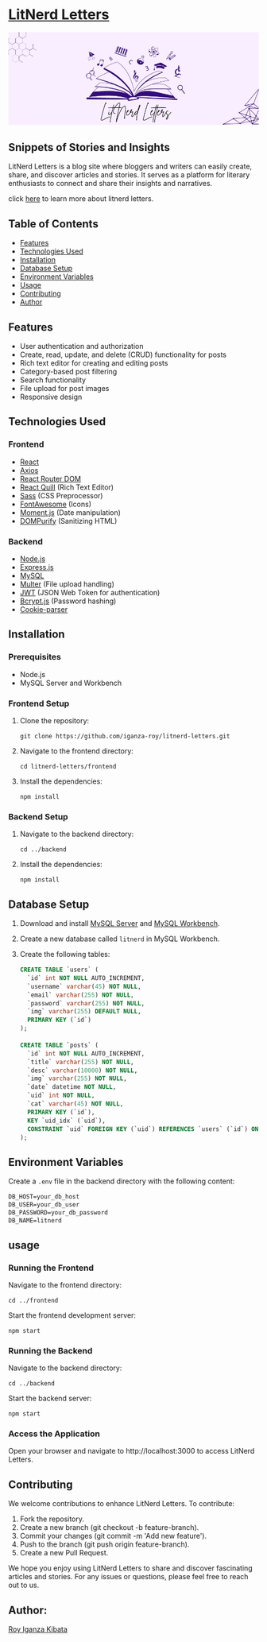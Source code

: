 # [LitNerd Letters](https://iganza-roy.github.io/Litnerd_letters-about/)

![cover](https://github.com/Iganza-roy/LitNerd_Letters/blob/main/frontend/public/cover_img.jpg)

## Snippets of Stories and Insights

LitNerd Letters is a blog site where bloggers and writers can easily create, share, and discover articles and stories. It serves as a platform for literary enthusiasts to connect and share their insights and narratives.

click [here](https://iganza-roy.github.io/Litnerd_letters-about/) to learn more about litnerd letters.

## Table of Contents

- [Features](#features)
- [Technologies Used](#technologies-used)
- [Installation](#installation)
- [Database Setup](#database-setup)
- [Environment Variables](#environment-variables)
- [Usage](#usage)
- [Contributing](#contributing)
- [Author](#Author)

## Features

- User authentication and authorization
- Create, read, update, and delete (CRUD) functionality for posts
- Rich text editor for creating and editing posts
- Category-based post filtering
- Search functionality
- File upload for post images
- Responsive design

## Technologies Used

### Frontend

- [React](https://www.google.com/url?sa=t&source=web&cd=&cad=rja&uact=8&ved=2ahUKEwiN1e7p55yHAxWrRPEDHfIOCBoQFnoECAYQAQ&url=https%3A%2F%2Freact.dev%2F&usg=AOvVaw1tEjYYiD7LQlxO53dgjTHV&opi=89978449)
- [Axios](https://www.google.com/url?sa=t&rct=j&q=&esrc=s&source=web&cd=&cad=rja&uact=8&ved=2ahUKEwiR7YCI6JyHAxW6RPEDHUWZBw4QFnoECBQQAQ&url=https%3A%2F%2Fwww.npmjs.com%2Fpackage%2Faxios&usg=AOvVaw1qBY3XtHMePQgJzETxlPwf&opi=89978449)
- [React Router DOM](https://reactrouter.com/en/main)
- [React Quill](https://www.npmjs.com/package/react-quill) (Rich Text Editor)
- [Sass](https://www.google.com/url?sa=t&rct=j&q=&esrc=s&source=web&cd=&cad=rja&uact=8&ved=2ahUKEwigqtjL6JyHAxU_QvEDHcMZAocQFnoECAwQAQ&url=https%3A%2F%2Fsass-lang.com%2F&usg=AOvVaw0p_IRgLEbIPRGWtlW7Wph8&opi=89978449) (CSS Preprocessor)
- [FontAwesome](https://www.google.com/url?sa=t&rct=j&q=&esrc=s&source=web&cd=&cad=rja&uact=8&ved=2ahUKEwjI6tXS6JyHAxUIS_EDHQk9Dd4QFnoECBMQAQ&url=https%3A%2F%2Fcdnjs.com%2Flibraries%2Ffont-awesome&usg=AOvVaw1eImeVzSxU6O0cwRlj7cPq&opi=89978449) (Icons)
- [Moment.js](https://www.google.com/url?sa=t&rct=j&q=&esrc=s&source=web&cd=&cad=rja&uact=8&ved=2ahUKEwjrnJva6JyHAxWDSfEDHd3yCS8QFnoECB4QAQ&url=https%3A%2F%2Fwww.npmjs.com%2Fpackage%2Fmoment&usg=AOvVaw1y_GYQTJS_XrztceLnl8xO&opi=89978449) (Date manipulation)
- [DOMPurify](https://www.google.com/url?sa=t&rct=j&q=&esrc=s&source=web&cd=&cad=rja&uact=8&ved=2ahUKEwixqYTi6JyHAxWnSvEDHdN4CzMQFnoECAYQAQ&url=https%3A%2F%2Fwww.npmjs.com%2Fpackage%2Fdompurify&usg=AOvVaw3AtUzRgysEkHNPK2Jwp2vb&opi=89978449) (Sanitizing HTML)

### Backend

- [Node.js](https://www.google.com/url?sa=t&rct=j&q=&esrc=s&source=web&cd=&cad=rja&uact=8&ved=2ahUKEwiHqOX46JyHAxVeX_EDHZafAjkQFnoECAYQAQ&url=https%3A%2F%2Fnodejs.org%2Fen&usg=AOvVaw1dFXYHr5kNGMvANfSjX4lC&opi=89978449)
- [Express.js](https://expressjs.com/)
- [MySQL](https://www.google.com/url?sa=t&rct=j&q=&esrc=s&source=web&cd=&cad=rja&uact=8&ved=2ahUKEwiayNOC6ZyHAxVXQ_EDHW-gCv0QFnoECAYQAQ&url=https%3A%2F%2Fwww.mysql.com%2F&usg=AOvVaw20c6IrMAtNC1A9NZPsDpWW&opi=89978449)
- [Multer](https://www.google.com/url?sa=t&rct=j&q=&esrc=s&source=web&cd=&cad=rja&uact=8&ved=2ahUKEwipmpaH6ZyHAxVgSfEDHZ2IDSEQFnoECAYQAQ&url=https%3A%2F%2Fwww.npmjs.com%2Fpackage%2Fmulter&usg=AOvVaw1V0kwzYTbQYRL4I23cBqvn&opi=89978449) (File upload handling)
- [JWT](https://www.google.com/url?sa=t&rct=j&q=&esrc=s&source=web&cd=&cad=rja&uact=8&ved=2ahUKEwiBs5OM6ZyHAxXCQvEDHSZfBNoQFnoECEsQAQ&url=https%3A%2F%2Fwww.npmjs.com%2Fpackage%2Fjsonwebtoken&usg=AOvVaw0586jpaPZctseC_IrWlxQF&opi=89978449) (JSON Web Token for authentication)
- [Bcrypt.js](https://www.npmjs.com/package/bcryptjs) (Password hashing)
- [Cookie-parser](https://www.google.com/url?sa=t&rct=j&q=&esrc=s&source=web&cd=&cad=rja&uact=8&ved=2ahUKEwjT1ICX6ZyHAxXXSvEDHTX2Bq8QFnoECAYQAQ&url=https%3A%2F%2Fwww.npmjs.com%2Fpackage%2Fcookie-parser&usg=AOvVaw1cfYg8uKIjvVMt7Iyn-zba&opi=89978449)

## Installation

### Prerequisites

- Node.js
- MySQL Server and Workbench

### Frontend Setup

1. Clone the repository:

   ```ssh
   git clone https://github.com/iganza-roy/litnerd-letters.git
   ```

2. Navigate to the frontend directory:

   ```
   cd litnerd-letters/frontend
   ```

3. Install the dependencies:
   ```
   npm install
   ```

### Backend Setup

1. Navigate to the backend directory:

   ```
   cd ../backend
   ```

2. Install the dependencies:
   ```
   npm install
   ```

## Database Setup

1. Download and install [MySQL Server](https://dev.mysql.com/downloads/mysql/) and [MySQL Workbench](https://dev.mysql.com/downloads/workbench/).

2. Create a new database called `litnerd` in MySQL Workbench.

3. Create the following tables:

   ```sql
   CREATE TABLE `users` (
     `id` int NOT NULL AUTO_INCREMENT,
     `username` varchar(45) NOT NULL,
     `email` varchar(255) NOT NULL,
     `password` varchar(255) NOT NULL,
     `img` varchar(255) DEFAULT NULL,
     PRIMARY KEY (`id`)
   );

   CREATE TABLE `posts` (
     `id` int NOT NULL AUTO_INCREMENT,
     `title` varchar(255) NOT NULL,
     `desc` varchar(10000) NOT NULL,
     `img` varchar(255) NOT NULL,
     `date` datetime NOT NULL,
     `uid` int NOT NULL,
     `cat` varchar(45) NOT NULL,
     PRIMARY KEY (`id`),
     KEY `uid_idx` (`uid`),
     CONSTRAINT `uid` FOREIGN KEY (`uid`) REFERENCES `users` (`id`) ON DELETE CASCADE ON UPDATE CASCADE
   );
   ```

## Environment Variables

Create a `.env` file in the backend directory with the following content:

```env
DB_HOST=your_db_host
DB_USER=your_db_user
DB_PASSWORD=your_db_password
DB_NAME=litnerd
```

## usage

### Running the Frontend

Navigate to the frontend directory:

```
cd ../frontend
```

Start the frontend development server:

```
npm start
```

### Running the Backend

Navigate to the backend directory:

```
cd ../backend
```

Start the backend server:

```
npm start
```

### Access the Application

Open your browser and navigate to http://localhost:3000 to access LitNerd Letters.

## Contributing

We welcome contributions to enhance LitNerd Letters. To contribute:

1. Fork the repository.
2. Create a new branch (git checkout -b feature-branch).
3. Commit your changes (git commit -m 'Add new feature').
4. Push to the branch (git push origin feature-branch).
5. Create a new Pull Request.

We hope you enjoy using LitNerd Letters to share and discover fascinating articles and stories. For any issues or questions, please feel free to reach out to us.


## Author:

[Roy Iganza Kibata](https://github.com/Iganza-roy)
